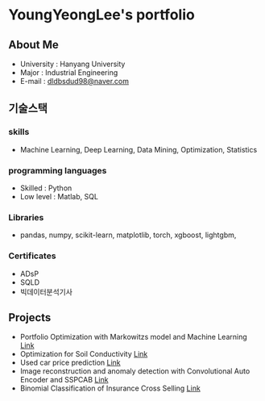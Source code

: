 # YoungYeongLee's portfolio

## About Me

- University : Hanyang University
- Major : Industrial Engineering
- E-mail : dldbsdud98@naver.com

## 기술스택

### skills
  - Machine Learning, Deep Learning, Data Mining, Optimization, Statistics

### programming languages
 - Skilled : Python
 - Low level : Matlab, SQL

### Libraries
 - pandas, numpy, scikit-learn, matplotlib, torch, xgboost, lightgbm,

### Certificates
 - ADsP
 - SQLD
 - 빅데이터분석기사

## Projects

 - Portfolio Optimization with Markowitzs model and Machine Learning [Link](https://github.com/2023aixDeepLearning/aix_deeplearning)
 - Optimization for Soil Conductivity [Link](https://github.com/2yLee/LYY_Projects/tree/soil_conductivity_optimization)
 - Used car price prediction [Link](https://github.com/2yLee/LYY_Projects/tree/used_car_price_prediction)
 - Image reconstruction and anomaly detection with Convolutional Auto Encoder and SSPCAB [Link](https://github.com/2yLee/LYY_Projects/tree/Image_reconstruction_CAE%2BSSPCAB)
 - Binomial Classification of Insurance Cross Selling [Link](https://github.com/2yLee/LYY_Projects/tree/InsuranceCrossSelling_BinaryClassification)
   
